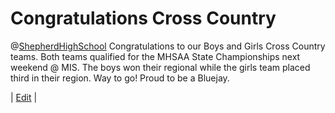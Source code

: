 # Congratulations Cross Country

@[ShepherdHighSchool](https://www.facebook.com/shepherdmihs/?fref=nf) Congratulations to our Boys and Girls Cross Country teams. Both teams qualified for the MHSAA State Championships next weekend @ MIS.
The boys won their regional while the girls team placed third in their region. Way to go! 
Proud to be a Bluejay.

| [Edit](https://midmichonline.quip.com/OEBlAfQwJ8pj) |
